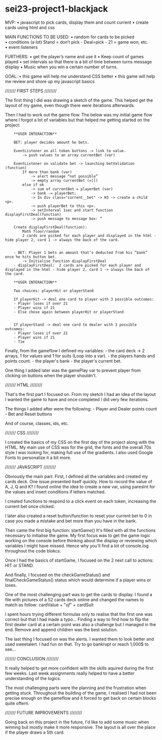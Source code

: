# sei23-project1-blackjack

MVP:
• javascript to pick cards, display them and count current
• create cards using html and css

MAIN FUNCTIONS TO BE USED:
• random for cards to be picked
• conditions (a lot) 
Stand = don’t pick - Deal=pick - 21 = game won, etc.
• event listeners

FURTHERS:
• get the player’s name and use it
• Keep count of games played
• set intervals so that there is a bit of time between turns message display
• Music when you win a certain number of turns.

GOAL:
• this game will help me understand CSS better
• this game will help me review and shore up my javascript basics



/////// FIRST STEPS ////////

The first thing I did was drawing a sketch of the game. This helped get the layout of my game, even though there were iterations afterwards.

Then I had to work out the game flow. The below was my initial game flow where I forgot a lot of variables but that helped me getting started on the project:

        **USER INTERACTION**

        BET: player decides amount he bets. 

        EventListener on all token buttons -> link to value.
            -> push values to an array currentBet (var) 

        EventListener on validate bet -> launching betValidation (function)
            If more than bank (var) 
                -> alert message “not possible”
                -> empty array currentBet (=[])
            else if ok 
                -> sum of currentBet = playerBet (var) 
                -> bank -= playerBet;
                -> In div class="current__bet" -> H3 -> create a child <p>.
                -> push playerBet to this <p>.
                -> setInterval 1sec and start function displayFirstDeal(function)
                -> push message to message box: “

        Create displayFirstDeal(function):
            Math floor/random
            2 cards are picked for each player and displayed in the html - hide player 2, card 1 -> always the back of the card. 


        - BET: Player 1 bets an amount that’s deducted from his “bank” once he hits button bet.
            -> Initialise function displayFirstDeal
        - displayFirstDeal:  2 cards are picked for each player and displayed in the html - hide player 2, card 1 -> always the back of the card. 

        **USER INTERACTION**

        Two choices: playerHit or playerStand

        If playerHit -> deal one card to player with 3 possible outcomes:
        - Player loses if over 21
        - Player wins if 21
        - Else chose again between playerHit or playerStand


        If playerStand -> deal one card to dealer with 3 possible outcomes:
        - Player loses if over 21
        - Player wins if 21
        - Tie

Finally, from the gameflow I defined my variables:
    - the card deck -> 2 arrays, 1 for values and 1 for suits (Loop into a var).
    - the players hands and points count.
    - the player's bank
    - the player's current bet.

One thing I added later was the gamePlay var to prevent player from clicking on buttons when the player shouldn't.


/////// HTML ////////

That's the first part I focused on.
From my sketch I had an idea of the layout I wanted the game to have and once completed I did very few iterations.

The things I added after were the following:
    - Player and Dealer points count
    - Bet and Reset buttons

And of course, classes, ids, etc.


/////// CSS ////////

I created the basics of my CSS on the first day of the project along with the HTML.
My main use of CSS was for the grid, the fonts and the overall 70s style I was looking for, making full use of the gradients.
I also used Google Fonts to personalize it a bit more.


/////// JAVASCRIPT ////////

Obviously the main part.
First, I defined all the variables and created my cards deck.
One issue presented itself quickly. How to record the value of A, J, Q and K?
I found online the idea to create a new var, using paresInt for the values and insert conditions if letters matched.

I created functions to respond to a click event on each token, increasing the current bet once clicked.

I later also created a reset button/function to reset your current bet to 0 in case you made a mistake and bet more than you have in the bank.

Then came the first big function: startGame()
It's filled with all the functions necessary to initialise the game.
My first focus was to get the game logic working on the console before thinking about the display or reviewing which variables I might have missed. Hence why you'll find a lot of console.log throughout the code blokcs.

Once I had the basics of startGame, I focused on the 2 next call to actions: HIT or STAND.

And finally, I focused on the checkGameStatus() and finalCheckGameStatus() status which would determine if a player wins or loses.

One of the most challenging part was to get the cards to display. I found a file with pictures of a 52 cards deck online and changed the names to match as follow:
    cardValue + "_of_" + cardSuit

I spent hours trying different formulas only to realise that the first one was correct but that I had made a typo...
Finding a way to find how to flip the first dealer card at a certain point was also a challenge but I managed in the end.
Remove and append children was the best solution.

The last thing I focused on was the alerts. I wanted them to look better and used sweetalert. I had fun on that.
Try to go bankrupt or reach 1,000$ to see...


/////// CONCLUSION ////////

It really helped to get more confident with the skills aquired during the first few weeks.
Last week assignments really helped to have a better understanding of the logics.

The most challenging parts were the planning and the frustration when getting stuck.
Throughout the building of the game, I realised I had not been precise enough on the gameflow and it forced to get back on certain blocks quite oftern.


/////// FUTURE IMPROVEMENTS ////////

Going back on this project in the future, I'd like to add some music when winning but mostly make it more responsive.
The layout is all over the place if the player draws a 5th card.

